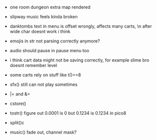 * one room dungeon extra map rendered
* slipway music feels kinda broken
* danktombs text in menu is offset wrongly, affects many carts, \n after wide char doesnt work i think
* emojis in str not parsing correctly anymore?
* audio should pause in pause menu too
* i think cart data might not be saving correctly, for example slime bro doesnt remember level
* some carts rely on stuff like t()==8
* sfx() still can not play sometimes
* |= and &=

* cstore()
* tostr() figure out 0.0001 is 0 but 0.1234 is 0.1234 in pico8
* split()c
* music() fade out, channel mask?